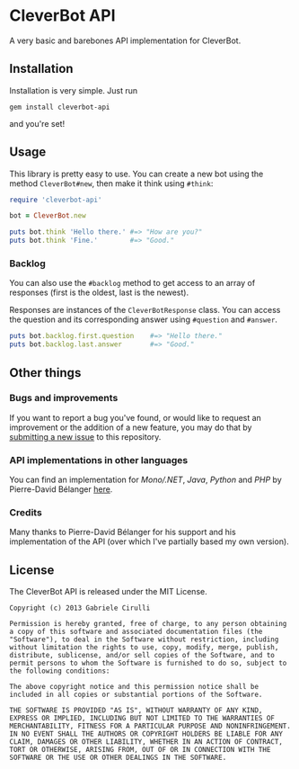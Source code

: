# CleverBot API
A very basic and barebones API implementation for CleverBot.

## Installation
Installation is very simple. Just run
```
gem install cleverbot-api
```
and you're set!

## Usage
This library is pretty easy to use. You can create a new bot using the method `CleverBot#new`, then make it think using `#think`:

```ruby
require 'cleverbot-api'

bot = CleverBot.new

puts bot.think 'Hello there.' #=> "How are you?"
puts bot.think 'Fine.'        #=> "Good."
```

### Backlog
You can also use the `#backlog` method to get access to an array of responses (first is the oldest, last is the newest).

Responses are instances of the `CleverBotResponse` class. You can access the question and its corresponding answer using `#question` and `#answer`.
```ruby
puts bot.backlog.first.question    #=> "Hello there."
puts bot.backlog.last.answer       #=> "Good."
```

## Other things
### Bugs and improvements
If you want to report a bug you've found, or would like to request an improvement or the addition of a new feature, you may do that by [submitting a new issue](./issues/new) to this repository.

### API implementations in other languages
You can find an implementation for *Mono/.NET*, *Java*, *Python* and *PHP* by Pierre-David Bélanger [here](http://code.google.com/p/chatter-bot-api/).

### Credits
Many thanks to Pierre-David Bélanger for his support and his implementation of the API (over which I've partially based my own version).

## License
The CleverBot API is released under the MIT License.
```
Copyright (c) 2013 Gabriele Cirulli

Permission is hereby granted, free of charge, to any person obtaining a copy of this software and associated documentation files (the "Software"), to deal in the Software without restriction, including without limitation the rights to use, copy, modify, merge, publish, distribute, sublicense, and/or sell copies of the Software, and to permit persons to whom the Software is furnished to do so, subject to the following conditions:

The above copyright notice and this permission notice shall be included in all copies or substantial portions of the Software.

THE SOFTWARE IS PROVIDED "AS IS", WITHOUT WARRANTY OF ANY KIND, EXPRESS OR IMPLIED, INCLUDING BUT NOT LIMITED TO THE WARRANTIES OF MERCHANTABILITY, FITNESS FOR A PARTICULAR PURPOSE AND NONINFRINGEMENT. IN NO EVENT SHALL THE AUTHORS OR COPYRIGHT HOLDERS BE LIABLE FOR ANY CLAIM, DAMAGES OR OTHER LIABILITY, WHETHER IN AN ACTION OF CONTRACT, TORT OR OTHERWISE, ARISING FROM, OUT OF OR IN CONNECTION WITH THE SOFTWARE OR THE USE OR OTHER DEALINGS IN THE SOFTWARE.
```